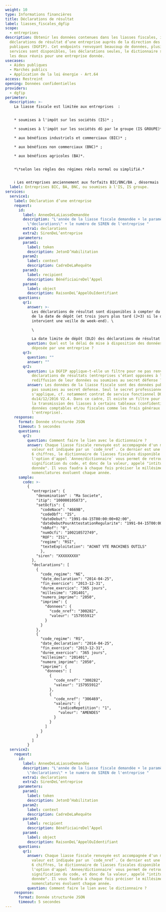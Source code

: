 ```yaml
---
weight: 10
type: Informations financières
title: Déclarations de résultat
label: liasses_fiscales_dgfip
scope:
  - entreprises
description: Obtenir les données contenues dans les liasses fiscales, issues des
  déclarations de résultat d’une entreprise auprès de la direction des finances
  publiques (DGFIP). Cet endpoints renvoyant beaucoup de données, plusieurs
  services sont disponibles, les déclarations seules, le dictionnaire seul, ou
  les deux réunis pour une entreprise donnée.
usecases:
  - Aides publiques
  - Marchés publics
  - Application de la loi énergie - Art.64
access: Restreint
opening: Données confidentielles
providers:
  - dgfip
perimeter:
  description: >-
    La liasse fiscale est limitée aux entreprises  : 


    * soumises à l'impôt sur les sociétés (IS)* ;

    * soumises à l'impôt sur les sociétés dû par le groupe (IS GROUPE)*;

    * aux bénéfices industriels et commerciaux (BIC)* ;

    * aux bénéfices non commerciaux (BNC)* ;

    * aux bénéfices agricoles (BA)*.


    *\*selon les règles des régimes réels normal ou simplifié.*


    ℹ️ Les entreprises anciennement aux forfaits BIC/BNC/BA , désormais régimes micro-BIC, micro-BNC et micro-BA ne déposent pas de déclaration de résultat mais des éléments spécifiques dans la déclaration 2042C qui relève de d'impôt sur le revenu et ne sont donc pas dans le périmètre de cet endpoint.
  label: Entreprises BIC, BA, BNC, ou soumises à l'IS, IS groupe.
services:
  service1:
    label: Déclaration d’une entreprise
    request:
      id:
        label: AnneeDeLaLiasseDemandée
        description: "L'année de la liasse fiscale demandée + le paramètre
          \"declarations\" + le numéro de SIREN de l'entreprise "
        extra1: declarations
        extra2: SirenDeL’entreprise
      parameters:
        param1:
          label: token
          description: JetonD’Habilitation
        param2:
          label: context
          description: CadreDeLaRequête
        param3:
          label: recipient
          description: BénéficiaireDel’Appel
        param4:
          label: object
          description: RaisonDeL’AppelOuIdentifiant
      questions:
        qr1:
          answer: >-
            Les déclarations de résultat sont disponibles à compter du lendemain
            de la date de dépôt (et trois jours plus tard (J+3) si le dépôt
            intervient une veille de week-end). \

            \

            La date limite de dépôt (DLD) des déclarations de résultat est fixée au 2ème jour ouvré qui suit le 1er mai pour les entreprises qui clôturent à la fin de l'année civile. En cas d'exercice à cheval, la DLD est positionnée à + 3 mois après la date de clôture de l'exercice déclaré.
          question: Quel est le délai de mise à disposition des données d'une déclaration
            déposée par une entreprise ?
        qr3:
          question: ""
          answer: ""
        qr2:
          question: La DGFIP applique-t-elle un filtre pour ne pas renvoyer certaines
            déclarations de résultats (entreprises s’étant opposées à la
            rediffusion de leur données ou soumises au secret défense ?)
          answer: Les données de la liasse fiscale sont des données publiables et ne sont
            pas soumises au secret défense. Seul le secret professionnel
            s'applique, cf. notamment contrat de service fonctionnel DGFiP/SGMAP
            du14/12/2016 V2.4. Dans ce cadre, Il existe un filtre pour limiter
            la transmission des liasses à certains tableaux (confidentialité des
            données comptables et/ou fiscales comme les frais généraux de
            l'entreprise).
    response:
      format: Donnée structurée JSON
      timeout: 5 secondes
      questions:
        qr2:
          question: Comment faire le lien avec le dictionnaire ?
          answer: Chaque liasse fiscale renvoyée est accompagnée d'un millésime, et chaque
            valeur est indiquée par un `code_nref`. Ce dernier est une suite de
            6 chiffres, le dictionnaire de liasses fiscales disponible avec
            l'option d'appel `Annee/dictionnaire` vous permet de retrouver la
            signification du code, et donc de la valeur, appelé "intitulé de la
            donnée". Il vous faudra à chaque fois préciser le millésime, car les
            nomenclatures évoluent chaque année.
      sample:
        code: >-
          {
            "entreprise": {
              "denomination" : "Ma Societe",
              "itip": "100000105873",
              "setOcfis": {
                "codeNace": "4669B",
                "codeObf": "IS",
                "dateDebut": "1991-04-15T00:00:00+02:00",
                "dateDebutPourAttestationRegularite": "1991-04-15T00:00:00+02:00",
                "nbRof": "0",
                "numOcfi": "100210572749",
                "ROF": "IS1",
                "regime": "RSI",
                "texteExploitation": "ACHAT VTE MACHINES OUTILS"
                },
              "siren": "XXXXXXXXX"
            },
            "declarations": [
              {
                "code_regime": "NE",
                "date_declaration": "2014-04-25",
                "fin_exercice": "2013-12-31",
                "duree_exercice": "365 jours",
                "millesime": "201401",
                "numero_imprime": "2050",
                "imprime": {
                  "donnees": {
                    "code_nref": "300282",
                    "valeur": "157955912"
                  }
                }
              },
              {
                "code_regime": "RS",
                "date_declaration": "2014-04-25",
                "fin_exercice": "2013-12-31",
                "duree_exercice": "365 jours",
                "millesime": "201401",
                "numero_imprime": "2050",
                "imprime": {
                  "donnees": [
                    {
                      "code_nref": "300282",
                      "valeur": "157955912"
                    },
                    {
                      "code_nref": "306469",
                      "valeurs": {
                        "indiceRepetition": "1",
                        "valeur": "AMENDES"
                      }
                    }
                  ]
                }
              }
            ]
          }
  service2:
    request:
      id:
        label: AnneeDeLaLiasseDemandée
        description: "L'année de la liasse fiscale demandée + le paramètre
          \"declarations\" + le numéro de SIREN de l'entreprise "
        extra1: declarations
        extra2: SirenDeL’entreprise
      parameters:
        param1:
          label: token
          description: JetonD’Habilitation
        param2:
          label: context
          description: CadreDeLaRequête
        param3:
          label: recipient
          description: BénéficiaireDel’Appel
        param4:
          label: object
          description: RaisonDeL’AppelOuIdentifiant
      questions:
        qr1:
          answer: Chaque liasse fiscale renvoyée est accompagnée d'un millésime, et chaque
            valeur est indiquée par un `code_nref`. Ce dernier est une suite de
            6 chiffres, le dictionnaire de liasses fiscales disponible avec
            l'option d'appel `Annee/dictionnaire` vous permet de retrouver la
            signification du code, et donc de la valeur, appelé "intitulé de la
            donnée". Il vous faudra à chaque fois préciser le millésime, car les
            nomenclatures évoluent chaque année.
          question: Comment faire le lien avec le dictionnaire ?
    response:
      format: Donnée structurée JSON
      timeout: 5 secondes
---
```

